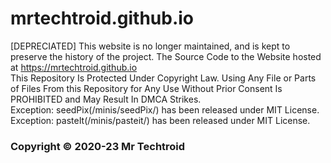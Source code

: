 # mrtechtroid.github.io
[DEPRECIATED] This website is no longer maintained, and is kept to preserve the history of the project. 
The Source Code to the Website hosted at https://mrtechtroid.github.io   
This Repository Is Protected Under Copyright Law. Using Any File or Parts of Files From this Repository for Any Use Without Prior Consent Is PROHIBITED and May Result In DMCA Strikes.   
Exception: seedPix(/minis/seedPix/) has been released under MIT License.  
Exception: pasteIt(/minis/pasteit/) has been released under MIT License.
### Copyright © 2020-23 Mr Techtroid
